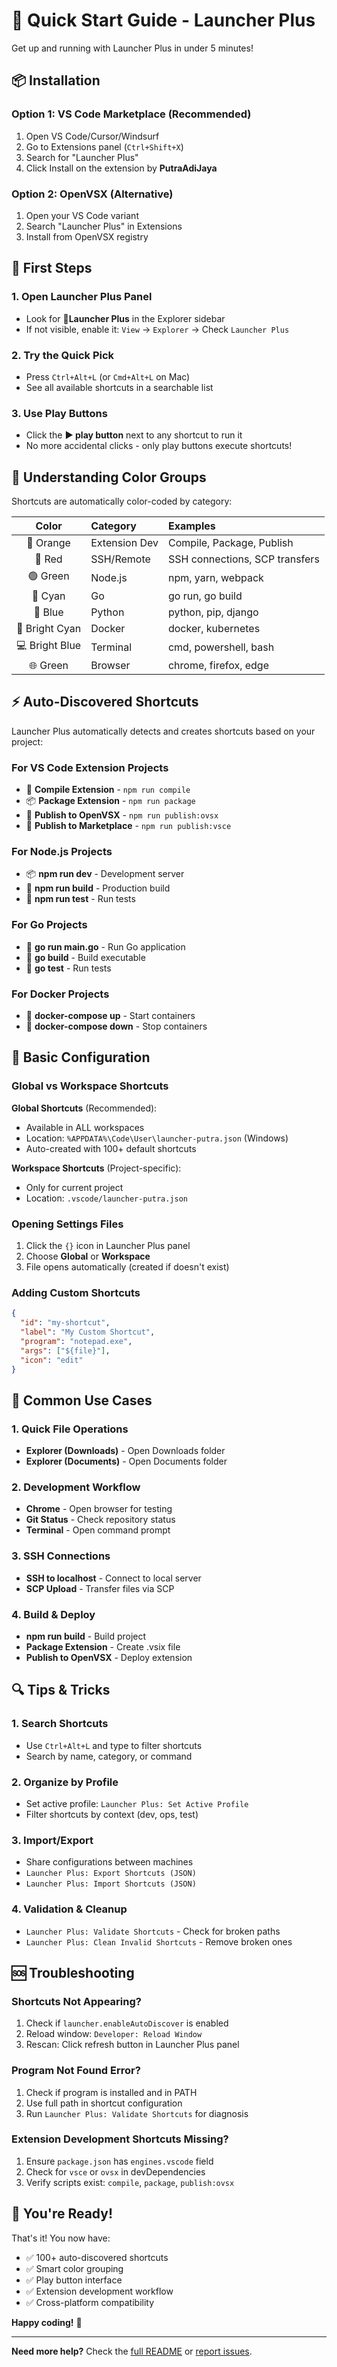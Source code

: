 # 🚀 Quick Start Guide - Launcher Plus

Get up and running with Launcher Plus in under 5 minutes!

## 📦 Installation

### Option 1: VS Code Marketplace (Recommended)
1. Open VS Code/Cursor/Windsurf
2. Go to Extensions panel (`Ctrl+Shift+X`)
3. Search for "Launcher Plus"
4. Click Install on the extension by **PutraAdiJaya**

### Option 2: OpenVSX (Alternative)
1. Open your VS Code variant
2. Search "Launcher Plus" in Extensions
3. Install from OpenVSX registry

## 🎯 First Steps

### 1. Open Launcher Plus Panel
- Look for **🚀Launcher Plus** in the Explorer sidebar
- If not visible, enable it: `View` → `Explorer` → Check `Launcher Plus`

### 2. Try the Quick Pick
- Press `Ctrl+Alt+L` (or `Cmd+Alt+L` on Mac)
- See all available shortcuts in a searchable list

### 3. Use Play Buttons
- Click the **▶️ play button** next to any shortcut to run it
- No more accidental clicks - only play buttons execute shortcuts!

## 🎨 Understanding Color Groups

Shortcuts are automatically color-coded by category:

| Color | Category | Examples |
|:---:|:---|:---|
| 🧩 Orange | Extension Dev | Compile, Package, Publish |
| 🔐 Red | SSH/Remote | SSH connections, SCP transfers |
| 🟢 Green | Node.js | npm, yarn, webpack |
| 🔵 Cyan | Go | go run, go build |
| 🐍 Blue | Python | python, pip, django |
| 🐳 Bright Cyan | Docker | docker, kubernetes |
| 💻 Bright Blue | Terminal | cmd, powershell, bash |
| 🌐 Green | Browser | chrome, firefox, edge |

## ⚡ Auto-Discovered Shortcuts

Launcher Plus automatically detects and creates shortcuts based on your project:

### For VS Code Extension Projects
- 🔧 **Compile Extension** - `npm run compile`
- 📦 **Package Extension** - `npm run package`
- 🚀 **Publish to OpenVSX** - `npm run publish:ovsx`
- 🏪 **Publish to Marketplace** - `npm run publish:vsce`

### For Node.js Projects
- 📦 **npm run dev** - Development server
- 🔨 **npm run build** - Production build
- 🧪 **npm run test** - Run tests

### For Go Projects
- 🚀 **go run main.go** - Run Go application
- 🔨 **go build** - Build executable
- 🧪 **go test** - Run tests

### For Docker Projects
- 🐳 **docker-compose up** - Start containers
- 🛑 **docker-compose down** - Stop containers

## 🔧 Basic Configuration

### Global vs Workspace Shortcuts

**Global Shortcuts** (Recommended):
- Available in ALL workspaces
- Location: `%APPDATA%\Code\User\launcher-putra.json` (Windows)
- Auto-created with 100+ default shortcuts

**Workspace Shortcuts** (Project-specific):
- Only for current project
- Location: `.vscode/launcher-putra.json`

### Opening Settings Files

1. Click the `{}` icon in Launcher Plus panel
2. Choose **Global** or **Workspace**
3. File opens automatically (created if doesn't exist)

### Adding Custom Shortcuts

```json
{
  "id": "my-shortcut",
  "label": "My Custom Shortcut",
  "program": "notepad.exe",
  "args": ["${file}"],
  "icon": "edit"
}
```

## 🎯 Common Use Cases

### 1. Quick File Operations
- **Explorer (Downloads)** - Open Downloads folder
- **Explorer (Documents)** - Open Documents folder

### 2. Development Workflow
- **Chrome** - Open browser for testing
- **Git Status** - Check repository status
- **Terminal** - Open command prompt

### 3. SSH Connections
- **SSH to localhost** - Connect to local server
- **SCP Upload** - Transfer files via SCP

### 4. Build & Deploy
- **npm run build** - Build project
- **Package Extension** - Create .vsix file
- **Publish to OpenVSX** - Deploy extension

## 🔍 Tips & Tricks

### 1. Search Shortcuts
- Use `Ctrl+Alt+L` and type to filter shortcuts
- Search by name, category, or command

### 2. Organize by Profile
- Set active profile: `Launcher Plus: Set Active Profile`
- Filter shortcuts by context (dev, ops, test)

### 3. Import/Export
- Share configurations between machines
- `Launcher Plus: Export Shortcuts (JSON)`
- `Launcher Plus: Import Shortcuts (JSON)`

### 4. Validation & Cleanup
- `Launcher Plus: Validate Shortcuts` - Check for broken paths
- `Launcher Plus: Clean Invalid Shortcuts` - Remove broken ones

## 🆘 Troubleshooting

### Shortcuts Not Appearing?
1. Check if `launcher.enableAutoDiscover` is enabled
2. Reload window: `Developer: Reload Window`
3. Rescan: Click refresh button in Launcher Plus panel

### Program Not Found Error?
1. Check if program is installed and in PATH
2. Use full path in shortcut configuration
3. Run `Launcher Plus: Validate Shortcuts` for diagnosis

### Extension Development Shortcuts Missing?
1. Ensure `package.json` has `engines.vscode` field
2. Check for `vsce` or `ovsx` in devDependencies
3. Verify scripts exist: `compile`, `package`, `publish:ovsx`

## 🎉 You're Ready!

That's it! You now have:
- ✅ 100+ auto-discovered shortcuts
- ✅ Smart color grouping
- ✅ Play button interface
- ✅ Extension development workflow
- ✅ Cross-platform compatibility

**Happy coding!** 🚀

---

**Need more help?** Check the [full README](README.md) or [report issues](https://github.com/PutraAdiJaya/any-launcher-plus/issues).